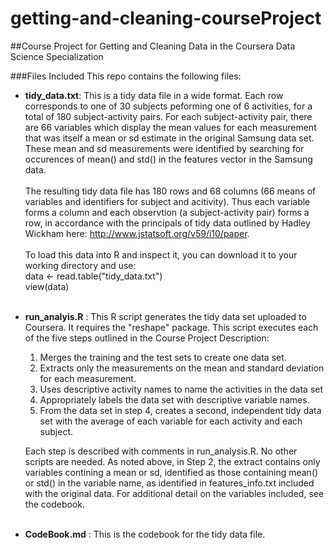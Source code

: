 # getting-and-cleaning-courseProject
##Course Project for Getting and Cleaning Data in the Coursera Data Science Specialization

###Files Included
This repo contains the following files:
* **tidy_data.txt**: This is a tidy data file in a wide format.  Each row corresponds to one of 30 subjects peforming one of 6 activities, for a total of 180 subject-activity pairs.  For each subject-activity pair, there are 66 variables which display the mean values for each measurement that was itself a mean or sd estimate in the original Samsung data set. These mean and sd measurements were identified by searching for occurences of mean() and std() in the features vector in the Samsung data.
<br><br>
The resulting tidy data file has 180 rows and 68 columns (66 means of variables and identifiers for subject and acitivity).  Thus each variable forms a column and each observtion (a subject-activity pair) forms a row, in accordance with the principals of tidy data outlined by Hadley Wickham here: http://www.jstatsoft.org/v59/i10/paper.
<br><br>
To load this data into R and inspect it, you can download it to your working directory and use: <br>
data <- read.table("tidy_data.txt")<br>
view(data)<br><br>
* **run_analyis.R** : This R script generates the tidy data set uploaded to Coursera.  It requires the "reshape" package. This script executes each of the five steps outlined in the Course Project Description: <br>
  1. Merges the training and the test sets to create one data set. <br>
  2. Extracts only the measurements on the mean and standard deviation for each measurement. <br>
  3. Uses descriptive activity names to name the activities in the data set <br>
  4. Appropriately labels the data set with descriptive variable names. <br>
  5. From the data set in step 4, creates a second, independent tidy data set with the average of each variable for each activity and each subject.

  Each step is described with comments in run_analysis.R.  No other scripts are needed.  As noted above, in Step 2, the extract contains only variables contining a mean or sd, identified as those containing mean() or std() in the variable name, as identified in features_info.txt included with the original data.  For additional detail on the variables included, see the codebook.
<br><br>
* **CodeBook.md** : This is the codebook for the tidy data file.
